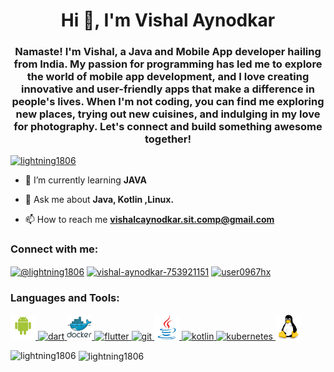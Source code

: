 <h1 align="center">Hi 👋, I'm Vishal Aynodkar</h1>
<h3 align="center">Namaste! I'm Vishal, a Java and Mobile App developer hailing from India. My passion for programming has led me to explore the world of mobile app development, and I love creating innovative and user-friendly apps that make a difference in people's lives. When I'm not coding, you can find me exploring new places, trying out new cuisines, and indulging in my love for photography. Let's connect and build something awesome together!</h3>

<p align="left"> <a href="https://github.com/ryo-ma/github-profile-trophy"><img src="https://github-profile-trophy.vercel.app/?username=lightning1806" alt="lightning1806" /></a> </p>

- 🌱 I’m currently learning **JAVA**

- 💬 Ask me about **Java, Kotlin ,Linux.**

- 📫 How to reach me **vishalcaynodkar.sit.comp@gmail.com**

<h3 align="left">Connect with me:</h3>
<p align="left">
<a href="https://dev.to/@lightning1806" target="blank"><img align="center" src="https://raw.githubusercontent.com/rahuldkjain/github-profile-readme-generator/master/src/images/icons/Social/devto.svg" alt="@lightning1806" height="30" width="40" /></a>
<a href="https://linkedin.com/in/vishal-aynodkar-753921151" target="blank"><img align="center" src="https://raw.githubusercontent.com/rahuldkjain/github-profile-readme-generator/master/src/images/icons/Social/linked-in-alt.svg" alt="vishal-aynodkar-753921151" height="30" width="40" /></a>
<a href="https://www.leetcode.com/user0967hx" target="blank"><img align="center" src="https://raw.githubusercontent.com/rahuldkjain/github-profile-readme-generator/master/src/images/icons/Social/leet-code.svg" alt="user0967hx" height="30" width="40" /></a>
</p>

<h3 align="left">Languages and Tools:</h3>
<p align="left"> <a href="https://developer.android.com" target="_blank" rel="noreferrer"> <img src="https://raw.githubusercontent.com/devicons/devicon/master/icons/android/android-original-wordmark.svg" alt="android" width="40" height="40"/> </a> <a href="https://dart.dev" target="_blank" rel="noreferrer"> <img src="https://www.vectorlogo.zone/logos/dartlang/dartlang-icon.svg" alt="dart" width="40" height="40"/> </a> <a href="https://www.docker.com/" target="_blank" rel="noreferrer"> <img src="https://raw.githubusercontent.com/devicons/devicon/master/icons/docker/docker-original-wordmark.svg" alt="docker" width="40" height="40"/> </a> <a href="https://flutter.dev" target="_blank" rel="noreferrer"> <img src="https://www.vectorlogo.zone/logos/flutterio/flutterio-icon.svg" alt="flutter" width="40" height="40"/> </a> <a href="https://git-scm.com/" target="_blank" rel="noreferrer"> <img src="https://www.vectorlogo.zone/logos/git-scm/git-scm-icon.svg" alt="git" width="40" height="40"/> </a> <a href="https://www.java.com" target="_blank" rel="noreferrer"> <img src="https://raw.githubusercontent.com/devicons/devicon/master/icons/java/java-original.svg" alt="java" width="40" height="40"/> </a> <a href="https://kotlinlang.org" target="_blank" rel="noreferrer"> <img src="https://www.vectorlogo.zone/logos/kotlinlang/kotlinlang-icon.svg" alt="kotlin" width="40" height="40"/> </a> <a href="https://kubernetes.io" target="_blank" rel="noreferrer"> <img src="https://www.vectorlogo.zone/logos/kubernetes/kubernetes-icon.svg" alt="kubernetes" width="40" height="40"/> </a> <a href="https://www.linux.org/" target="_blank" rel="noreferrer"> <img src="https://raw.githubusercontent.com/devicons/devicon/master/icons/linux/linux-original.svg" alt="linux" width="40" height="40"/> </a> </p>

<p><img align="left" src="https://github-readme-stats.vercel.app/api/top-langs?username=lightning1806&show_icons=true&locale=en&layout=compact" alt="lightning1806" /></p>

<p>&nbsp;<img align="center" sr
c="https://github-readme-stats.vercel.app/api?username=lightning1806&show_icons=true&locale=en" alt="lightning1806" /></p>
